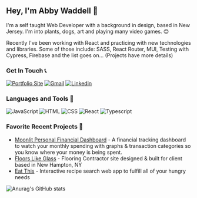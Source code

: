 ## Hey, I'm Abby Waddell 👋
I'm a self taught Web Developer with a background in design, based in New Jersey. I'm into plants, dogs, art and playing many video games. 😊

Recently I've been working with React and practicing with new technologies and libraries. Some of those include: SASS, React Router, MUI, Testing with Cypress, Firebase and the list goes on... (Projects have more details) 

### Get In Touch 📞
<a href="https://wabby404.github.io/portfolio-redo/"><img alt="Portfolio Site" src="https://img.shields.io/badge/website-000000?style=for-the-badge&logo=About.me&logoColor=white"/></a>
<a href="mailto:Wabby.404@gmail.com"><img alt="Gmail" src="https://img.shields.io/badge/Gmail-D14836?style=for-the-badge&logo=gmail&logoColor=white"/></a>
<a href="https://www.linkedin.com/in/abbywaddell4042/"><img alt="Linkedin" src="https://img.shields.io/badge/LinkedIn-0077B5?style=for-the-badge&logo=linkedin&logoColor=white"/></a>

### Languages and Tools 🔧
<img alt="JavaScript" src="https://img.shields.io/badge/JavaScript-323330?style=for-the-badge&logo=javascript&logoColor=F7DF1E"/> 
<img alt="HTML" src="https://img.shields.io/badge/HTML5-E34F26?style=for-the-badge&logo=html5&logoColor=white"/>
<img alt="CSS" src="https://img.shields.io/badge/CSS3-1572B6?style=for-the-badge&logo=css3&logoColor=white"/>
<img alt="React" src="https://img.shields.io/badge/React-20232A?style=for-the-badge&logo=react&logoColor=61DAFB"/>
<img alt="Typescript" src="https://img.shields.io/badge/typescript-%23007ACC.svg?style=for-the-badge&logo=typescript&logoColor=white" />


### Favorite Recent Projects 🚧
- [Moonlit Personal Financial Dashboard](https://github.com/WAbby404/financial-dashboard) - A financial tracking dashboard to watch your monthly spending with graphs & transaction categories so you know where your money is being spent.
- [Floors Like Glass](https://github.com/WAbby404/floors-like-glass) - Flooring Contractor site designed & built for client based in New Hampton, NY
- [Eat This](https://github.com/WAbby404/eat-this) - Interactive recipe search web app to fulfill all of your hungry needs



![Anurag's GitHub stats](https://github-readme-stats.vercel.app/api?username=WAbby404&show_icons=true&theme=nightowl)
